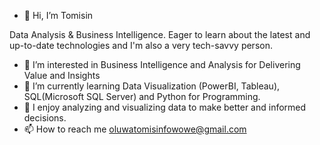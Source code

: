 - 👋 Hi, I’m Tomisin

Data Analysis & Business Intelligence. Eager to learn about the latest and up-to-date technologies and I'm also a very tech-savvy person.

- 👀 I’m interested in Business Intelligence and Analysis for Delivering Value and Insights
- 🌱 I’m currently learning Data Visualization (PowerBI, Tableau), SQL(Microsoft SQL Server) and Python for Programming.
- 💞️ I enjoy analyzing and visualizing data to make better and informed decisions.
- 📫 How to reach me oluwatomisinfowowe@gmail.com

<!---
TomisinCodes/TomisinCodes is a ✨ special ✨ repository because its `README.md` (this file) appears on your GitHub profile.
You can click the Preview link to take a look at your changes.
--->

